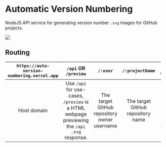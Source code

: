 # Automatic Version Numbering
 NodeJS API service for generating version number `.svg` images for GitHub projects.

 <img src="https://auto-version-numbering.vercel.app/api/Cutwell/auto-version-numbering?color=d5008f">

## Routing
|`https://auto-version-numbering.vercel.app`|`/api` OR `/preview`|`/:user`|`/:projectName`|`?color=:hexcode`|
|:---:|:---:|:---:|:---:|:---:|
|Host domain|Use `/api` for use-cases, `/preview` is a HTML webpage previewing the `/api` `.svg` response.|The target GitHub repository owner username|The target GitHub repository name|Hexcode to customise the color of the image (optional, default `d5008f`)|
